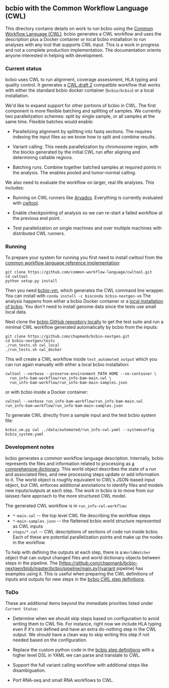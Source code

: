 ## bcbio with the Common Workflow Language (CWL)

This directory contains details on work to run bcbio using the
[Common Workflow Language (CWL)][0]. bcbio generates a CWL workflow and uses the
description plus a Docker container or local bcbio installation to run
analyses with any tool that supports CWL input. This is a work in progress
and not a complete production implementation. The documentation orients anyone
interested in helping with development.

### Current status

bcbio uses CWL to run alignment, coverage assessment, HLA typing and quality
control. It generates a
[CWL draft 2](http://common-workflow-language.github.io/draft-2/) compatible
workflow that works with either the standard bcbio docker container
(`bcbio/bcbio`) or a local installation.

We'd like to expand support for other portions of bcbio in CWL. The first
component is more flexible batching and splitting of samples. We currently
two parallelization schemes: split by single sample, or all samples at the same
time. Flexible batches would enable:

- Parallelizing alignment by splitting into fastq sections. The requires
  indexing the input files so we know how to split and combine results.

- Variant calling. This needs parallelization by chromosome region, with the
  blocks generated by the initial CWL run after aligning and determining
  callable regions.

- Batching runs. Combine together batched samples at required points in the
  analysis. The enables pooled and tumor-normal calling.

We also need to evaluate the workflow on larger, real life analyses. This includes:

- Running on CWL runners like [Arvados](https://arvados.org/). Everything is
  currently evaluated with [cwltool][1].

- Enable checkpointing of analysis so we can re-start a failed workflow at the
  previous end point.

- Test parallelization on single machines and over multiple machines with
  distributed CWL runners.

### Running

To prepare your system for running you first need to install cwltool
from the [common workflow language reference implementation][1]:
```
git clone https://github.com/common-workflow-language/cwltool.git
cd cwltool
python setup.py install
```
Then you need [bcbio-vm](https://github.com/chapmanb/bcbio-nextgen-vm), which
generates the CWL command line wrapper. You can install with `conda install -c
bioconda bcbio-nextgen-vm` The analysis happens from either a bcbio
Docker container or a [local installation of bcbio][3]. You don't need to
install genome data since the tests use small local data.

Next clone the [bcbio GitHub repository locally][2] to get the test suite and
run a minimal CWL workflow generated automatically by bcbio from the inputs:
```
git clone https://github.com/chapmanb/bcbio-nextgen.git
cd bcbio-nextgen/tests
./run_tests.sh cwl_local
./run_tests.sh cwl_docker
```
This will create a CWL workflow inside `test_automated_output` which you can run
again manually with either a local bcbio installation:
```
cwltool --verbose --preserve-environment PATH HOME --no-container \
  run_info-bam-workflow/run_info-bam-main.cwl \
  run_info-bam-workflow/run_info-bam-main-samples.json
```
or with bcbio inside a Docker container:

```
cwltool --verbose run_info-bam-workflow/run_info-bam-main.cwl run_info-bam-workflow/run_info-bam-main-samples.json
```
To generate CWL directly from a sample input and the test bcbio system file:
```
bcbio_vm.py cwl ../data/automated/run_info-cwl.yaml --systemconfig bcbio_system.yaml
```

### Development notes

bcbio generates a common workflow language description. Internally, bcbio
represents the files and information related to processing as
[a comprehensive dictionary](https://bcbio-nextgen.readthedocs.org/en/latest/contents/code.html#data).
This world object describes the state of a run and associated files, and new
processing steps update or add information to it. The world object is roughly
equivalent to CWL's JSON-based input object, but CWL enforces additional
annotations to identify files and models new inputs/outputs at each step. The
work in bcbio is to move from our laissez-faire approach to the more structured
CWL model.

The generated CWL workflow is in `run_info-cwl-workflow`:

- `*-main.cwl` -- the top level CWL file describing the workflow steps
- `*-main-samples.json` -- the flattened bcbio world structure represented as
  CWL inputs
- `steps/*.cwl` -- CWL descriptions of sections of code run inside bcbio. Each
  of these are potential parallelization points and make up the nodes in the
  workflow.

To help with defining the outputs at each step, there is a `WorldWatcher` object
that can output changed files and world dictionary objects between steps in the
pipeline. The
[https://github.com/chapmanb/bcbio-nextgen/blob/master/bcbio/pipeline/main.py](variant
pipeline) has examples using it. This is useful when preparing the CWL
definitions of inputs and outputs for new steps in the [bcbio CWL step definitions](https://github.com/chapmanb/bcbio-nextgen/blob/master/bcbio/cwl/workflow.py).

### ToDo

These are additional items beyond the immediate priorities listed under `Current
Status`:

- Determine when we should skip steps based on configuration to avoid writing
  them to CWL file. For instance, right now we include HLA typing even if it's not
  defined and have an extra do-nothing step in the CWL output. We should have a
  clean way to skip writing this step if not needed based on the configuration.

- Replace the custom python code in the
  [bcbio step definitions](https://github.com/chapmanb/bcbio-nextgen/blob/master/bcbio/cwl/workflow.py)
  with a higher level DSL in YAML we can parse and translate to CWL.

- Support the full variant calling workflow with additional steps like
  disambiguation.

- Port RNA-seq and small RNA workflows to CWL.

[0]: https://github.com/common-workflow-language/common-workflow-language
[1]: https://github.com/common-workflow-language/cwltool
[2]: https://github.com/chapmanb/bcbio-nextgen
[3]: https://bcbio-nextgen.readthedocs.org/en/latest/contents/installation.html
